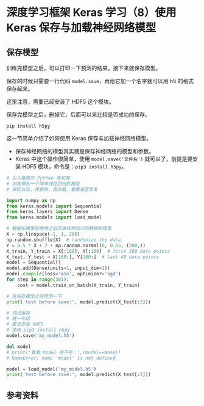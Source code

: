 # 深度学习框架 Keras 学习（8）使用 Keras 保存与加载神经网络模型

## 保存模型

训练完模型之后，可以打印一下预测的结果，接下来就保存模型。

保存的时候只需要一行代码 `model.save`，再给它加一个名字就可以用 h5 的格式保存起来。

这里注意，需要已经安装了 HDF5 这个模块。

保存完模型之后，删掉它，后面可以来比较是否成功的保存。


```
pip install h5py
```


这一节简单介绍了如何使用 Keras 保存与加载神经网络模型。
+ 保存神经网络的模型其实就是保存神经网络的模型和参数。
+ Keras 中这个操作很简单，使用 `model.save('文件名')` 就可以了，前提是要安装 HDF5 模块，命令是：`pip3 install h5py`。

```python
# 引入需要的 Python 库和类
# 训练得到一个简单线性回归的模型
# 保存以后，再删除，再加载，看看是否恢复

import numpy as np
from keras.models import Sequential
from keras.layers import Dense
from keras.models import load_model

# 数据和模型就使用之前简单线性回归的数据和模型
X = np.linspace(-1, 1, 200)
np.random.shuffle(X)  # randomize the data
Y = 0.5 * X + 2 + np.random.normal(0, 0.05, (200,))
X_train, Y_train = X[:160], Y[:160]  # first 160 data points
X_test, Y_test = X[160:], Y[160:]  # last 40 data points
model = Sequential()
model.add(Dense(units=1, input_dim=1))
model.compile(loss='mse', optimizer='sgd')
for step in range(301):
    cost = model.train_on_batch(X_train, Y_train)

# 在保存模型之前预测一下
print('test before save:', model.predict(X_test[:2]))

# 测试保存
# 就一句话
# 要求安装 HDF5
# 使用 pip3 install h5py
model.save('my_model.h5')

del model
# print('看看 model 在不在：',(model==None))
# NameError: name 'model' is not defined

model = load_model('my_model.h5')
print('test before save:', model.predict(X_test[:2]))
```

## 参考资料
